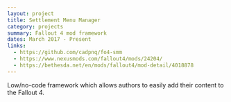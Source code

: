 ```yaml
---
layout: project
title: Settlement Menu Manager
category: projects
summary: Fallout 4 mod framework
dates: March 2017 - Present
links: 
  - https://github.com/cadpnq/fo4-smm
  - https://www.nexusmods.com/fallout4/mods/24204/
  - https://bethesda.net/en/mods/fallout4/mod-detail/4018878
---
```


Low/no-code framework which allows authors to easily add their content to the Fallout 4.